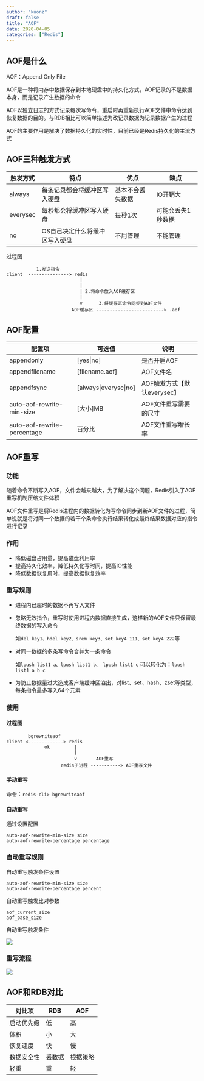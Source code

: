 ```yaml
---
author: "kuonz"
draft: false
title: "AOF"
date: 2020-04-05
categories: ["Redis"]
---
```


## AOF是什么

AOF：Append Only File

AOF是一种将内存中数据保存到本地硬盘中的持久化方式，AOF记录的不是数据本身，而是记录产生数据的命令

AOF以独立日志的方式记录每次写命令，重启时再重新执行AOF文件中命令达到恢复数据的目的。与RDB相比可以简单描述为改记录数据为记录数据产生的过程

AOF的主要作用是解决了数据持久化的实时性，目前已经是Redis持久化的主流方式



## AOF三种触发方式

| 触发方式 | 特点                           | 优点             | 缺点              |
| -------- | ------------------------------ | ---------------- | ----------------- |
| always   | 每条记录都会将缓冲区写入硬盘   | 基本不会丢失数据 | IO开销大          |
| everysec | 每秒都会将缓冲区写入硬盘       | 每秒1次          | 可能会丢失1秒数据 |
| no       | OS自己决定什么将缓冲区写入硬盘 | 不用管理         | 不能管理          |

过程图

```
           1.发送指令                           
client  ---------------> redis  
                           |
                           | 
                           | 2.将命令放入AOF缓存区
                           |
                           v      3.将缓存区命令同步到AOF文件 
                        AOF缓存区 -------------------------> .aof
```





## AOF配置

| 配置项                      | 可选值                | 说明                        |
| --------------------------- | --------------------- | --------------------------- |
| appendonly                  | [yes\|no]             | 是否开启AOF                 |
| appendfilename              | [filename.aof]        | AOF文件名                   |
| appendfsync                 | [always\|everysc\|no] | AOF触发方式【默认everysec】 |
| auto-aof-rewrite-min-size   | [大小]MB              | AOF文件重写需要的尺寸       |
| auto-aof-rewrite-percentage | 百分比                | AOF文件重写增长率           |



## AOF重写

### 功能

随着命令不断写入AOF，文件会越来越大，为了解决这个问题，Redis引入了AOF重写机制压缩文件体积

AOF文件重写是将Redis进程内的数据转化为写命令同步到新AOF文件的过程，简单说就是将对同一个数据的若干个条命令执行结果转化成最终结果数据对应的指令进行记录

### 作用

* 降低磁盘占用量，提高磁盘利用率
* 提高持久化效率，降低持久化写时间，提高IO性能
* 降低数据恢复用时，提高数据恢复效率

### 重写规则

* 进程内已超时的数据不再写入文件

* 忽略无效指令，重写时使用进程内数据直接生成，这样新的AOF文件只保留最终数据的写入命令

  如`del key1、hdel key2、srem key3、set key4 111、set key4 222`等

* 对同一数据的多条写命令合并为一条命令

  如`lpush list1 a、lpush list1 b、 lpush list1 c` 可以转化为：`lpush list1 a b c`

* 为防止数据量过大造成客户端缓冲区溢出，对list、set、hash、zset等类型，每条指令最多写入64个元素

### 使用

#### 过程图

```
        bgrewriteaof
client <-------------> redis
              ok         |
                         |
                         v       AOF重写
                    redis子进程 -----------> AOF重写文件
```

#### 手动重写

命令：`redis-cli> bgrewriteaof`

#### 自动重写

通过设置配置

```
auto-aof-rewrite-min-size size
auto-aof-rewrite-percentage percentage
```

### 自动重写规则

自动重写触发条件设置

```
auto-aof-rewrite-min-size size
auto-aof-rewrite-percentage percent
```

自动重写触发比对参数

```shell
aof_current_size
aof_base_size
```

自动重写触发条件

![](/03-AOF-images/image-20200324153803995.png)



### 重写流程

![](/03-AOF-images/image-20200324153238990.png)



## AOF和RDB对比

| 对比项     | RDB    | AOF      |
| ---------- | ------ | -------- |
| 启动优先级 | 低     | 高       |
| 体积       | 小     | 大       |
| 恢复速度   | 快     | 慢       |
| 数据安全性 | 丢数据 | 根据策略 |
| 轻重       | 重     | 轻       |


